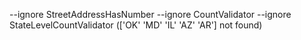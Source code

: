 --ignore StreetAddressHasNumber --ignore CountValidator --ignore StateLevelCountValidator (['OK' 'MD' 'IL' 'AZ' 'AR'] not found)
